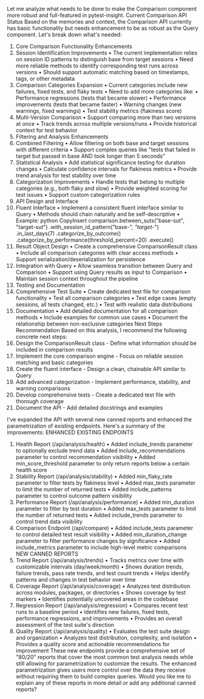 Let me analyze what needs to be done to make the Comparison component more robust and full-featured in pytest-insight.
Current Comparison API Status
Based on the memories and context, the Comparison API currently has basic functionality but needs enhancement to be as robust as the Query component. Let's break down what's needed:
1. Core Comparison Functionality Enhancements
1.	Session Identification Improvements
•	The current implementation relies on session ID patterns to distinguish base from target sessions
•	Need more reliable methods to identify corresponding test runs across versions
•	Should support automatic matching based on timestamps, tags, or other metadata
2.	Comparison Categories Expansion
•	Current categories include new failures, fixed tests, and flaky tests
•	Need to add more categories like:
•	Performance regressions (tests that became slower)
•	Performance improvements (tests that became faster)
•	Warning changes (new warnings, fixed warnings)
•	Test stability metrics (flakiness score)
3.	Multi-Version Comparison
•	Support comparing more than two versions at once
•	Track trends across multiple versions/runs
•	Provide historical context for test behavior
2. Filtering and Analysis Enhancements
1.	Combined Filtering
•	Allow filtering on both base and target sessions with different criteria
•	Support complex queries like "tests that failed in target but passed in base AND took longer than 5 seconds"
2.	Statistical Analysis
•	Add statistical significance testing for duration changes
•	Calculate confidence intervals for flakiness metrics
•	Provide trend analysis for test stability over time
3.	Categorization Improvements
•	Handle tests that belong to multiple categories (e.g., both flaky and slow)
•	Provide weighted scoring for test issues
•	Support custom categorization rules
3. API Design and Interface
1.	Fluent Interface
•	Implement a consistent fluent interface similar to Query
•	Methods should chain naturally and be self-descriptive
•	Example:
python
CopyInsert
comparison.between_suts("base-sut", "target-sut")
    .with_session_id_pattern("base-*", "target-*")
    .in_last_days(7)
    .categorize_by_outcome()
    .categorize_by_performance(threshold_percent=20)
    .execute()
2.	Result Object Design
•	Create a comprehensive ComparisonResult class
•	Include all comparison categories with clear access methods
•	Support serialization/deserialization for persistence
3.	Integration with Query
•	Allow seamless transition between Query and Comparison
•	Support using Query results as input to Comparison
•	Maintain session context throughout the pipeline
4. Testing and Documentation
1.	Comprehensive Test Suite
•	Create dedicated test file for comparison functionality
•	Test all comparison categories
•	Test edge cases (empty sessions, all tests changed, etc.)
•	Test with realistic data distributions
2.	Documentation
•	Add detailed documentation for all comparison methods
•	Include examples for common use cases
•	Document the relationship between non-exclusive categories
Next Steps Recommendation
Based on this analysis, I recommend the following concrete next steps:
1.	Design the ComparisonResult class - Define what information should be included in comparison results
2.	Implement the core comparison engine - Focus on reliable session matching and basic categories
3.	Create the fluent interface - Design a clean, chainable API similar to Query
4.	Add advanced categorization - Implement performance, stability, and warning comparisons
5.	Develop comprehensive tests - Create a dedicated test file with thorough coverage
6.	Document the API - Add detailed docstrings and examples




I've expanded the API with several new canned reports and enhanced the parametrization of existing endpoints. Here's a summary of the improvements:
ENHANCED EXISTING ENDPOINTS
1.	Health Report (/api/analysis/health)
•	Added include_trends parameter to optionally exclude trend data
•	Added include_recommendations parameter to control recommendation visibility
•	Added min_score_threshold parameter to only return reports below a certain health score
2.	Stability Report (/api/analysis/stability)
•	Added min_flaky_rate parameter to filter tests by flakiness level
•	Added max_tests parameter to limit the number of returned tests
•	Added include_patterns parameter to control outcome pattern visibility
3.	Performance Report (/api/analysis/performance)
•	Added min_duration parameter to filter by test duration
•	Added max_tests parameter to limit the number of returned tests
•	Added include_trends parameter to control trend data visibility
4.	Comparison Endpoint (/api/compare)
•	Added include_tests parameter to control detailed test result visibility
•	Added min_duration_change parameter to filter performance changes by significance
•	Added include_metrics parameter to include high-level metric comparisons
NEW CANNED REPORTS
1.	Trend Report (/api/analysis/trends)
•	Tracks metrics over time with customizable intervals (day/week/month)
•	Shows duration trends, failure trends, pass rate trends, and test count trends
•	Helps identify patterns and changes in test behavior over time
2.	Coverage Report (/api/analysis/coverage)
•	Analyzes test distribution across modules, packages, or directories
•	Shows coverage by test markers
•	Identifies potentially uncovered areas in the codebase
3.	Regression Report (/api/analysis/regression)
•	Compares recent test runs to a baseline period
•	Identifies new failures, fixed tests, performance regressions, and improvements
•	Provides an overall assessment of the test suite's direction
4.	Quality Report (/api/analysis/quality)
•	Evaluates the test suite design and organization
•	Analyzes test distribution, complexity, and isolation
•	Provides a quality score and actionable recommendations for improvement
These new endpoints provide a comprehensive set of "80/20" reports that cover the most common test analysis needs while still allowing for parametrization to customize the results. The enhanced parametrization gives users more control over the data they receive without requiring them to build complex queries.
Would you like me to explain any of these reports in more detail or add any additional canned reports?

